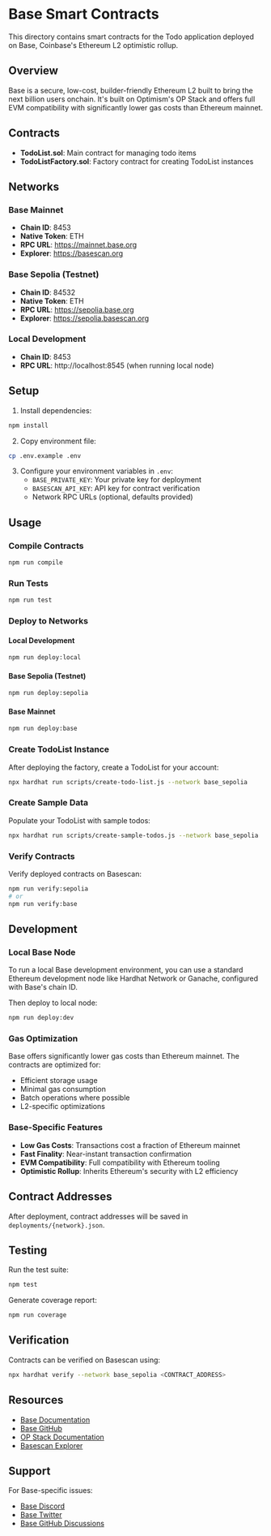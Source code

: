 # Base Smart Contracts

This directory contains smart contracts for the Todo application deployed on Base, Coinbase's Ethereum L2 optimistic rollup.

## Overview

Base is a secure, low-cost, builder-friendly Ethereum L2 built to bring the next billion users onchain. It's built on Optimism's OP Stack and offers full EVM compatibility with significantly lower gas costs than Ethereum mainnet.

## Contracts

- **TodoList.sol**: Main contract for managing todo items
- **TodoListFactory.sol**: Factory contract for creating TodoList instances

## Networks

### Base Mainnet

- **Chain ID**: 8453
- **Native Token**: ETH
- **RPC URL**: https://mainnet.base.org
- **Explorer**: https://basescan.org

### Base Sepolia (Testnet)

- **Chain ID**: 84532
- **Native Token**: ETH
- **RPC URL**: https://sepolia.base.org
- **Explorer**: https://sepolia.basescan.org

### Local Development

- **Chain ID**: 8453
- **RPC URL**: http://localhost:8545 (when running local node)

## Setup

1. Install dependencies:

```bash
npm install
```

2. Copy environment file:

```bash
cp .env.example .env
```

3. Configure your environment variables in `.env`:
   - `BASE_PRIVATE_KEY`: Your private key for deployment
   - `BASESCAN_API_KEY`: API key for contract verification
   - Network RPC URLs (optional, defaults provided)

## Usage

### Compile Contracts

```bash
npm run compile
```

### Run Tests

```bash
npm run test
```

### Deploy to Networks

#### Local Development

```bash
npm run deploy:local
```

#### Base Sepolia (Testnet)

```bash
npm run deploy:sepolia
```

#### Base Mainnet

```bash
npm run deploy:base
```

### Create TodoList Instance

After deploying the factory, create a TodoList for your account:

```bash
npx hardhat run scripts/create-todo-list.js --network base_sepolia
```

### Create Sample Data

Populate your TodoList with sample todos:

```bash
npx hardhat run scripts/create-sample-todos.js --network base_sepolia
```

### Verify Contracts

Verify deployed contracts on Basescan:

```bash
npm run verify:sepolia
# or
npm run verify:base
```

## Development

### Local Base Node

To run a local Base development environment, you can use a standard Ethereum development node like Hardhat Network or Ganache, configured with Base's chain ID.

Then deploy to local node:

```bash
npm run deploy:dev
```

### Gas Optimization

Base offers significantly lower gas costs than Ethereum mainnet. The contracts are optimized for:

- Efficient storage usage
- Minimal gas consumption
- Batch operations where possible
- L2-specific optimizations

### Base-Specific Features

- **Low Gas Costs**: Transactions cost a fraction of Ethereum mainnet
- **Fast Finality**: Near-instant transaction confirmation
- **EVM Compatibility**: Full compatibility with Ethereum tooling
- **Optimistic Rollup**: Inherits Ethereum's security with L2 efficiency

## Contract Addresses

After deployment, contract addresses will be saved in `deployments/{network}.json`.

## Testing

Run the test suite:

```bash
npm test
```

Generate coverage report:

```bash
npm run coverage
```

## Verification

Contracts can be verified on Basescan using:

```bash
npx hardhat verify --network base_sepolia <CONTRACT_ADDRESS>
```

## Resources

- [Base Documentation](https://docs.base.org/)
- [Base GitHub](https://github.com/base-org)
- [OP Stack Documentation](https://stack.optimism.io/)
- [Basescan Explorer](https://basescan.org/)

## Support

For Base-specific issues:

- [Base Discord](https://discord.gg/buildonbase)
- [Base Twitter](https://twitter.com/base)
- [Base GitHub Discussions](https://github.com/base-org/base-contracts/discussions)

